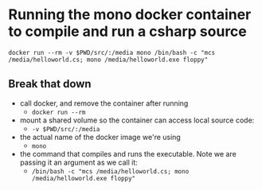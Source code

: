 # Running the mono docker container to compile and run a csharp source 

`docker run --rm -v $PWD/src/:/media mono /bin/bash -c "mcs /media/helloworld.cs; mono /media/helloworld.exe floppy"`

## Break that down
* call docker, and remove the container after running
    * `docker run --rm`
* mount a shared volume so the container can access local source code:
    * `-v $PWD/src/:/media`
* the actual name of the docker image we're using
    * `mono`
* the command that compiles and runs the executable.  Note we are passing it an argument as we call it:
    * `/bin/bash -c "mcs /media/helloworld.cs; mono /media/helloworld.exe floppy"`


